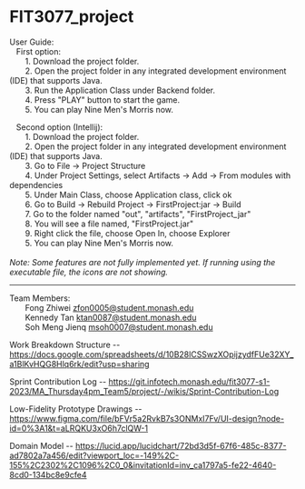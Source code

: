 # FIT3077_project

User Guide: <br />
&nbsp;&nbsp;&nbsp;First option: <br />
&nbsp;&nbsp;&nbsp;&nbsp;&nbsp;&nbsp; 1. Download the project folder. <br />
&nbsp;&nbsp;&nbsp;&nbsp;&nbsp;&nbsp; 2. Open the project folder in any integrated development environment (IDE) that supports Java. <br />
&nbsp;&nbsp;&nbsp;&nbsp;&nbsp;&nbsp; 3. Run the Application Class under Backend folder. <br />
&nbsp;&nbsp;&nbsp;&nbsp;&nbsp;&nbsp; 4. Press "PLAY" button to start the game. <br />
&nbsp;&nbsp;&nbsp;&nbsp;&nbsp;&nbsp; 5. You can play Nine Men's Morris now. <br />

&nbsp;&nbsp;&nbsp;Second option (Intellij): <br />
&nbsp;&nbsp;&nbsp;&nbsp;&nbsp;&nbsp; 1. Download the project folder. <br />
&nbsp;&nbsp;&nbsp;&nbsp;&nbsp;&nbsp; 2. Open the project folder in any integrated development environment (IDE) that supports Java. <br />
&nbsp;&nbsp;&nbsp;&nbsp;&nbsp;&nbsp; 3. Go to File -> Project Structure<br />
&nbsp;&nbsp;&nbsp;&nbsp;&nbsp;&nbsp; 4. Under Project Settings, select Artifacts -> Add -> From modules with dependencies<br />
&nbsp;&nbsp;&nbsp;&nbsp;&nbsp;&nbsp; 5. Under Main Class, choose Application class, click ok<br />
&nbsp;&nbsp;&nbsp;&nbsp;&nbsp;&nbsp; 6. Go to Build -> Rebuild Project -> FirstProject:jar -> Build<br />
&nbsp;&nbsp;&nbsp;&nbsp;&nbsp;&nbsp; 7. Go to the folder named "out", "artifacts", "FirstProject_jar"<br />
&nbsp;&nbsp;&nbsp;&nbsp;&nbsp;&nbsp; 8. You will see a file named, "FirstProject.jar"<br />
&nbsp;&nbsp;&nbsp;&nbsp;&nbsp;&nbsp; 9. Right click the file, choose Open In, choose Explorer<br />
&nbsp;&nbsp;&nbsp;&nbsp;&nbsp;&nbsp; 5. You can play Nine Men's Morris now. <br /><br />
<i> Note: Some features are not fully implemented yet. If running using the executable file, the icons are not showing.</i> <br/>

__________________________________________________________________________________________________________________________________________

Team Members: <br />
&nbsp;&nbsp;&nbsp;&nbsp;&nbsp;&nbsp; Fong Zhiwei zfon0005@student.monash.edu<br />
&nbsp;&nbsp;&nbsp;&nbsp;&nbsp;&nbsp; Kennedy Tan ktan0087@student.monash.edu<br />
&nbsp;&nbsp;&nbsp;&nbsp;&nbsp;&nbsp; Soh Meng Jienq msoh0007@student.monash.edu 

Work Breakdown Structure -- https://docs.google.com/spreadsheets/d/10B28lCSSwzXOpijzydfFUe32XY_a1BlKvHQG8Hlq6rk/edit?usp=sharing

Sprint Contribution Log -- https://git.infotech.monash.edu/fit3077-s1-2023/MA_Thursday4pm_Team5/project/-/wikis/Sprint-Contribution-Log

Low-Fidelity Prototype Drawings -- https://www.figma.com/file/bFVr5a2RvkB7s3ONMxI7Fv/UI-design?node-id=0%3A1&t=aLRQKU3xO6h7clQW-1 

Domain Model -- https://lucid.app/lucidchart/72bd3d5f-67f6-485c-8377-ad7802a7a456/edit?viewport_loc=-149%2C-155%2C2302%2C1096%2C0_0&invitationId=inv_ca1797a5-fe22-4640-8cd0-134bc8e9cfe4 
